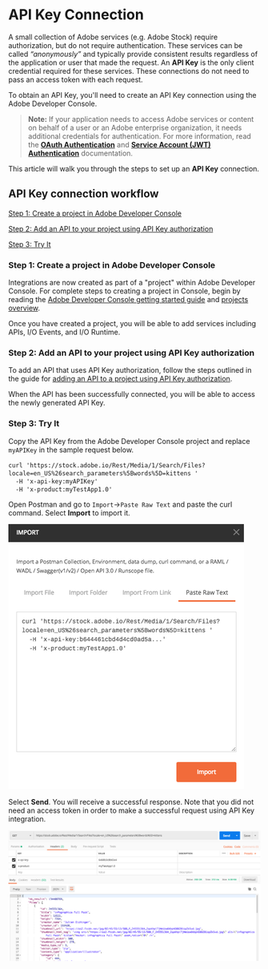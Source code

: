 # API Key Connection

A small collection of Adobe services (e.g. Adobe Stock) require authorization, but do not require authentication. These services can be called _“anonymously”_ and typically provide consistent results regardless of the application or user that made the request. An **API Key** is the only client credential required for these services. These connections do not need to pass an access token with each request.

To obtain an API Key, you'll need to create an API Key connection using the Adobe Developer Console.

> **Note:** If your application needs to access Adobe services or content on behalf of a user or an Adobe enterprise organization, it needs additional credentials for authentication. For more information, read the **[OAuth Authentication](OAuthIntegration.md)** and **[Service Account (JWT) Authentication](ServiceAccountIntegration.md)** documentation.

This article will walk you through the steps to set up an **API Key** connection.

## API Key connection workflow

[Step 1: Create a project in Adobe Developer Console](#step-1-create-a-project-in-adobe-developer-console)

[Step 2: Add an API to your project using API Key authorization](#step-2-add-an-api-to-your-project-using-API-Key-authorization)

[Step 3: Try It](#step-3-try-it)

### Step 1: Create a project in Adobe Developer Console

Integrations are now created as part of a "project" within Adobe Developer Console. For complete steps to creating a project in Console, begin by reading the [Adobe Developer Console getting started guide](https://www.adobe.com/go/devs_console_getting_started) and [projects overview](https://www.adobe.com/go/devs_projects_overview). 

Once you have created a project, you will be able to add services including APIs, I/O Events, and I/O Runtime.

### Step 2: Add an API to your project using API Key authorization

To add an API that uses API Key authorization, follow the steps outlined in the guide for [adding an API to a project using API Key authorization](https://www.adobe.com/go/devs_project_api_key).

When the API has been successfully connected, you will be able to access the newly generated API Key.

### Step 3: Try It

Copy the API Key from the Adobe Developer Console project and replace `myAPIKey` in the sample request below.

```curl
curl 'https://stock.adobe.io/Rest/Media/1/Search/Files?locale=en_US%26search_parameters%5Bwords%5D=kittens '
  -H 'x-api-key:myAPIKey'
  -H 'x-product:myTestApp1.0'
```

Open Postman and go to `Import`->`Paste Raw Text` and paste the curl command. Select **Import** to import it.

<kbd>![api-key-5](../Images/api-key-5.png)</kbd>

Select **Send**. You will receive a successful response. Note that you did not need an access token in order to make a successful request using API Key integration.

<kbd>![api-key-7](../Images/api-key-7.png)</kbd>
